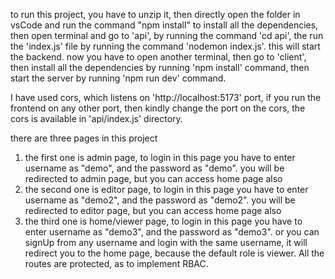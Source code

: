 to run this project, you have to unzip it, then directly open the folder in vsCode
and run the command "npm install" to install all the dependencies,
then open terminal and go to 'api', by running the command 'cd api', the run the 'index.js' file by running the command 'nodemon index.js'. this will start the backend.
now you have to open another terminal, then go to 'client', then install all the dependencies by running 'npm install' command, then start the server by running 'npm run dev' command.

I have used cors, which listens on 'http://localhost:5173' port, if you run the frontend on any other port, then kindly change the port on the cors, the cors is available in 'api/index.js' directory.

there are three pages in this project
1. the first one is admin page, to login in this page you have to enter username as "demo", and the password as "demo".
you will be redirected to admin page, but you can access home page also
2. the second one is editor page, to login in this page you have to enter username as "demo2", and the password as "demo2".
you will be redirected to editor page, but you can access home page also
3. the third one is home/viewer page, to login in this page you have to enter username as "demo3", and the password as "demo3". or you can signUp from any username and login with the same username, it will redirect you to the home page, because the default role is viewer.
All the routes are protected, as to implement RBAC.